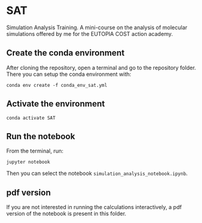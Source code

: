 # SAT
Simulation Analysis Training. A mini-course on the analysis of molecular simulations offered by me for the EUTOPIA COST action academy.

## Create the conda environment

After cloning the repository, open a terminal and go to the repository folder. There you can setup the conda environment with:

```
conda env create -f conda_env_sat.yml
```

## Activate the environment

```
conda activate SAT
```

## Run the notebook

From the terminal, run:

```
jupyter notebook
```

Then you can select the notebook ```simulation_analysis_notebook.ipynb```.

## pdf version

If you are not interested in running the calculations interactively, a pdf version of the notebook is present in this folder.
